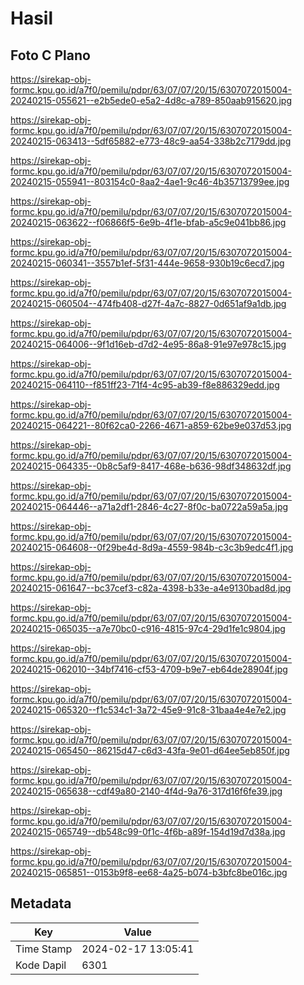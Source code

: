 # Hasil

## Foto C Plano

https://sirekap-obj-formc.kpu.go.id/a7f0/pemilu/pdpr/63/07/07/20/15/6307072015004-20240215-055621--e2b5ede0-e5a2-4d8c-a789-850aab915620.jpg

https://sirekap-obj-formc.kpu.go.id/a7f0/pemilu/pdpr/63/07/07/20/15/6307072015004-20240215-063413--5df65882-e773-48c9-aa54-338b2c7179dd.jpg

https://sirekap-obj-formc.kpu.go.id/a7f0/pemilu/pdpr/63/07/07/20/15/6307072015004-20240215-055941--803154c0-8aa2-4ae1-9c46-4b35713799ee.jpg

https://sirekap-obj-formc.kpu.go.id/a7f0/pemilu/pdpr/63/07/07/20/15/6307072015004-20240215-063622--f06866f5-6e9b-4f1e-bfab-a5c9e041bb86.jpg

https://sirekap-obj-formc.kpu.go.id/a7f0/pemilu/pdpr/63/07/07/20/15/6307072015004-20240215-060341--3557b1ef-5f31-444e-9658-930b19c6ecd7.jpg

https://sirekap-obj-formc.kpu.go.id/a7f0/pemilu/pdpr/63/07/07/20/15/6307072015004-20240215-060504--474fb408-d27f-4a7c-8827-0d651af9a1db.jpg

https://sirekap-obj-formc.kpu.go.id/a7f0/pemilu/pdpr/63/07/07/20/15/6307072015004-20240215-064006--9f1d16eb-d7d2-4e95-86a8-91e97e978c15.jpg

https://sirekap-obj-formc.kpu.go.id/a7f0/pemilu/pdpr/63/07/07/20/15/6307072015004-20240215-064110--f851ff23-71f4-4c95-ab39-f8e886329edd.jpg

https://sirekap-obj-formc.kpu.go.id/a7f0/pemilu/pdpr/63/07/07/20/15/6307072015004-20240215-064221--80f62ca0-2266-4671-a859-62be9e037d53.jpg

https://sirekap-obj-formc.kpu.go.id/a7f0/pemilu/pdpr/63/07/07/20/15/6307072015004-20240215-064335--0b8c5af9-8417-468e-b636-98df348632df.jpg

https://sirekap-obj-formc.kpu.go.id/a7f0/pemilu/pdpr/63/07/07/20/15/6307072015004-20240215-064446--a71a2df1-2846-4c27-8f0c-ba0722a59a5a.jpg

https://sirekap-obj-formc.kpu.go.id/a7f0/pemilu/pdpr/63/07/07/20/15/6307072015004-20240215-064608--0f29be4d-8d9a-4559-984b-c3c3b9edc4f1.jpg

https://sirekap-obj-formc.kpu.go.id/a7f0/pemilu/pdpr/63/07/07/20/15/6307072015004-20240215-061647--bc37cef3-c82a-4398-b33e-a4e9130bad8d.jpg

https://sirekap-obj-formc.kpu.go.id/a7f0/pemilu/pdpr/63/07/07/20/15/6307072015004-20240215-065035--a7e70bc0-c916-4815-97c4-29d1fe1c9804.jpg

https://sirekap-obj-formc.kpu.go.id/a7f0/pemilu/pdpr/63/07/07/20/15/6307072015004-20240215-062010--34bf7416-cf53-4709-b9e7-eb64de28904f.jpg

https://sirekap-obj-formc.kpu.go.id/a7f0/pemilu/pdpr/63/07/07/20/15/6307072015004-20240215-065320--f1c534c1-3a72-45e9-91c8-31baa4e4e7e2.jpg

https://sirekap-obj-formc.kpu.go.id/a7f0/pemilu/pdpr/63/07/07/20/15/6307072015004-20240215-065450--86215d47-c6d3-43fa-9e01-d64ee5eb850f.jpg

https://sirekap-obj-formc.kpu.go.id/a7f0/pemilu/pdpr/63/07/07/20/15/6307072015004-20240215-065638--cdf49a80-2140-4f4d-9a76-317d16f6fe39.jpg

https://sirekap-obj-formc.kpu.go.id/a7f0/pemilu/pdpr/63/07/07/20/15/6307072015004-20240215-065749--db548c99-0f1c-4f6b-a89f-154d19d7d38a.jpg

https://sirekap-obj-formc.kpu.go.id/a7f0/pemilu/pdpr/63/07/07/20/15/6307072015004-20240215-065851--0153b9f8-ee68-4a25-b074-b3bfc8be016c.jpg


## Metadata

| Key        | Value               |
| ---------- | ------------------- |
| Time Stamp | 2024-02-17 13:05:41 |
| Kode Dapil | 6301                |



